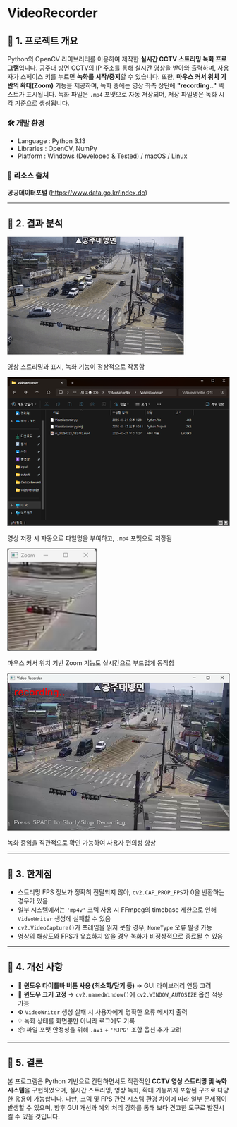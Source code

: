 # VideoRecorder

## 📌 1. 프로젝트 개요

Python의 OpenCV 라이브러리를 이용하여 제작한 **실시간 CCTV 스트리밍 녹화 프로그램**입니다. 
공주대 방면 CCTV의 IP 주소를 통해 실시간 영상을 받아와 출력하며, 사용자가 스페이스 키를 누르면 **녹화를 시작/중지**할 수 있습니다. 
또한, **마우스 커서 위치 기반의 확대(Zoom)** 기능을 제공하며, 녹화 중에는 영상 좌측 상단에 **"recording.."** 텍스트가 표시됩니다. 
녹화 파일은 `.mp4` 포맷으로 자동 저장되며, 저장 파일명은 녹화 시각 기준으로 생성됩니다.

### 🛠 개발 환경
- Language : Python 3.13
- Libraries : OpenCV, NumPy
- Platform : Windows (Developed & Tested) / macOS / Linux

### 📡 리소스 출처
**공공데이터포털** (https://www.data.go.kr/index.do)

---

## 📌 2. 결과 분석

![play](./screenshots/play.gif)

영상 스트리밍과 표시, 녹화 기능이 정상적으로 작동함

![save](./screenshots/save.png)

영상 저장 시 자동으로 파일명을 부여하고, `.mp4` 포맷으로 저장됨

![zoom](./screenshots/zoom.png)

마우스 커서 위치 기반 Zoom 기능도 실시간으로 부드럽게 동작함

![record](./screenshots/record.png)

녹화 중임을 직관적으로 확인 가능하여 사용자 편의성 향상

---

## 📌 3. 한계점

- 스트리밍 FPS 정보가 정확히 전달되지 않아, `cv2.CAP_PROP_FPS`가 0을 반환하는 경우가 있음
- 일부 시스템에서는 `'mp4v'` 코덱 사용 시 FFmpeg의 timebase 제한으로 인해 `VideoWriter` 생성에 실패할 수 있음
- `cv2.VideoCapture()`가 프레임을 읽지 못할 경우, `NoneType` 오류 발생 가능
- 영상의 해상도와 FPS가 유효하지 않을 경우 녹화가 비정상적으로 종료될 수 있음

---

## 📌 4. 개선 사항

- 🔘 **윈도우 타이틀바 버튼 사용 (최소화/닫기 등)** → GUI 라이브러리 연동 고려
- 🚫 **윈도우 크기 고정** → `cv2.namedWindow()`에 `cv2.WINDOW_AUTOSIZE` 옵션 적용 가능
- ⚙ `VideoWriter` 생성 실패 시 사용자에게 명확한 오류 메시지 출력
- 💡 녹화 상태를 화면뿐만 아니라 로그에도 기록
- 📦 파일 포맷 안정성을 위해 `.avi` + `'MJPG'` 조합 옵션 추가 고려

---

## 📌 5. 결론

본 프로그램은 Python 기반으로 간단하면서도 직관적인 **CCTV 영상 스트리밍 및 녹화 시스템**을 구현하였으며, 
실시간 스트리밍, 영상 녹화, 확대 기능까지 포함된 구조로 다양한 응용이 가능합니다. 
다만, 코덱 및 FPS 관련 시스템 환경 차이에 따라 일부 문제점이 발생할 수 있으며, 
향후 GUI 개선과 예외 처리 강화를 통해 보다 견고한 도구로 발전시킬 수 있을 것입니다.
